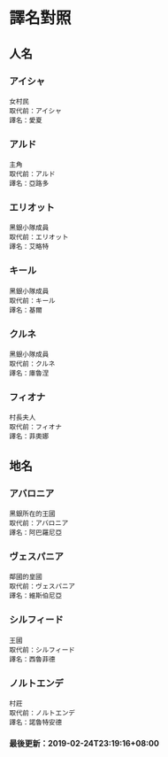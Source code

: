 # 譯名對照
 
## 人名
### アイシャ
```
女村民
取代前：アイシャ
譯名：愛夏
```
### アルド
```
主角
取代前：アルド
譯名：亞路多
```
### エリオット
```
黑銀小隊成員
取代前：エリオット
譯名：艾略特
```
### キール
```
黑銀小隊成員
取代前：キール
譯名：基爾
```
### クルネ
```
黑銀小隊成員
取代前：クルネ
譯名：庫魯涅
```
### フィオナ
```
村長夫人
取代前：フィオナ
譯名：菲奧娜
```
## 地名
### アバロニア
```
黑銀所在的王國
取代前：アバロニア
譯名：阿巴羅尼亞
```
### ヴェスパニア
```
鄰國的皇國
取代前：ヴェスパニア
譯名：維斯伯尼亞
```
### シルフィード
```
王國
取代前：シルフィード
譯名：西魯菲德
```
### ノルトエンデ
```
村莊
取代前：ノルトエンデ
譯名：諾魯特安德
```
#### 最後更新：2019-02-24T23:19:16+08:00